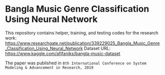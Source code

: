 # Bangla Music Genre Classification Using Neural Network

This repository contains helper, training, and testing codes for the research work: https://www.researchgate.net/publication/339229025_Bangla_Music_Genre_Classification_Using_Neural_Network
Dataset URL: https://www.kaggle.com/afifaniks/bangla-music-dataset

The paper was published in `8th International Conference on System Modeling & Advancement in Research, 2019`
